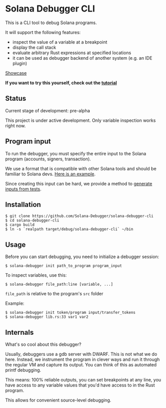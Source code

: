 # Solana Debugger CLI

This is a CLI tool to debug Solana programs.

It will support the following features:
- inspect the value of a variable at a breakpoint
- display the call stack
- evaluate arbitrary Rust expressions at specified locations
- it can be used as debugger backend of another system (e.g. an IDE plugin)

[Showcase](https://x.com/maximschmidt94/status/1914802590568562965)

**If you want to try this yourself, check out the [tutorial](tutorial.md)**

## Status

Current stage of development: pre-alpha

This project is under active development. Only variable inspection works right now.

## Program input

To run the debugger, you must specify the entire input to the Solana program (accounts, signers, transaction).

We use a format that is compatible with other Solana tools and should be familiar to Solana devs. [Here is an example](https://github.com/Solana-Debugger/delta-counter-program-example/tree/main/debug_input/increase_counter_from_0_by_100).

Since creating this input can be hard, we provide a method to [generate inputs from tests](https://github.com/Solana-Debugger/save-input).

## Installation

```
$ git clone https://github.com/Solana-Debugger/solana-debugger-cli
$ cd solana-debugger-cli
$ cargo build
$ ln -s `realpath target/debug/solana-debugger-cli` ~/bin
```

## Usage

Before you can start debugging, you need to initialize a debugger session:
```
$ solana-debugger init path_to_program program_input
```

To inspect variables, use this:
```
$ solana-debugger file_path:line [variable, ...]
```

`file_path` is relative to the program's `src` folder

Example:
```
$ solana-debugger init token/program input/transfer_tokens
$ solana-debugger lib.rs:33 var1 var2
```

## Internals

What's so cool about this debugger?

Usually, debuggers use a gdb server with DWARF. This is not what we do here. Instead, we instrument the program in clever ways and run it through the regular VM and capture its output. You can think of this as automated printf debugging.

This means: 100% reliable outputs, you can set breakpoints at any line, you have access to any variable values that you'd have access to in the Rust program.

This allows for convenient source-level debugging.
